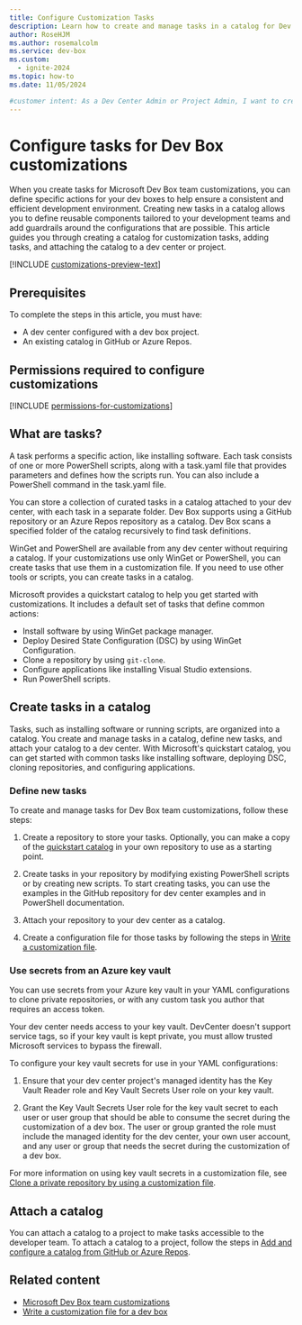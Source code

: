 ```yaml
---
title: Configure Customization Tasks
description: Learn how to create and manage tasks in a catalog for Dev Box team customizations, including adding tasks and attaching the catalog to a project.
author: RoseHJM
ms.author: rosemalcolm
ms.service: dev-box
ms.custom:
  - ignite-2024
ms.topic: how-to
ms.date: 11/05/2024

#customer intent: As a Dev Center Admin or Project Admin, I want to create additional tasks in a catalog so that I can create a specific customization in a customization or image definition file.
---
```


# Configure tasks for Dev Box customizations

When you create tasks for Microsoft Dev Box team customizations, you can define specific actions for your dev boxes to help ensure a consistent and efficient development environment. Creating new tasks in a catalog allows you to define reusable components tailored to your development teams and add guardrails around the configurations that are possible. This article guides you through creating a catalog for customization tasks, adding tasks, and attaching the catalog to a dev center or project.

[!INCLUDE [customizations-preview-text](includes/customizations-preview-text.md)]

## Prerequisites

To complete the steps in this article, you must have:

- A dev center configured with a dev box project.
- An existing catalog in GitHub or Azure Repos.

## Permissions required to configure customizations
  
[!INCLUDE [permissions-for-customizations](includes/permissions-for-customizations.md)]

## What are tasks?

A task performs a specific action, like installing software. Each task consists of one or more PowerShell scripts, along with a task.yaml file that provides parameters and defines how the scripts run. You can also include a PowerShell command in the task.yaml file.

You can store a collection of curated tasks in a catalog attached to your dev center, with each task in a separate folder. Dev Box supports using a GitHub repository or an Azure Repos repository as a catalog. Dev Box scans a specified folder of the catalog recursively to find task definitions.

WinGet and PowerShell are available from any dev center without requiring a catalog. If your customizations use only WinGet or PowerShell, you can create tasks that use them in a customization file. If you need to use other tools or scripts, you can create tasks in a catalog.

Microsoft provides a quickstart catalog to help you get started with customizations. It includes a default set of tasks that define common actions:

- Install software by using WinGet package manager.
- Deploy Desired State Configuration (DSC) by using WinGet Configuration.
- Clone a repository by using `git-clone`.
- Configure applications like installing Visual Studio extensions.
- Run PowerShell scripts.

## Create tasks in a catalog

Tasks, such as installing software or running scripts, are organized into a catalog. You create and manage tasks in a catalog, define new tasks, and attach your catalog to a dev center. With Microsoft's quickstart catalog, you can get started with common tasks like installing software, deploying DSC, cloning repositories, and configuring applications.

### Define new tasks

To create and manage tasks for Dev Box team customizations, follow these steps:

1. Create a repository to store your tasks. Optionally, you can make a copy of the [quickstart catalog](https://github.com/microsoft/devcenter-catalog) in your own repository to use as a starting point.

1. Create tasks in your repository by modifying existing PowerShell scripts or by creating new scripts. To start creating tasks, you can use the examples in the GitHub repository for dev center examples and in PowerShell documentation.

1. Attach your repository to your dev center as a catalog.

1. Create a configuration file for those tasks by following the steps in [Write a customization file](./how-to-write-customization-file.md).

### Use secrets from an Azure key vault

You can use secrets from your Azure key vault in your YAML configurations to clone private repositories, or with any custom task you author that requires an access token.

Your dev center needs access to your key vault. DevCenter doesn't support service tags, so if your key vault is kept private, you must allow trusted Microsoft services to bypass the firewall.

To configure your key vault secrets for use in your YAML configurations:

1. Ensure that your dev center project's managed identity has the Key Vault Reader role and Key Vault Secrets User role on your key vault.

1. Grant the Key Vault Secrets User role for the key vault secret to each user or user group that should be able to consume the secret during the customization of a dev box. The user or group granted the role must include the managed identity for the dev center, your own user account, and any user or group that needs the secret during the customization of a dev box.

For more information on using key vault secrets in a customization file, see [Clone a private repository by using a customization file](how-to-write-customization-file.md#clone-a-private-repository-by-using-a-customization-file).

## Attach a catalog

You can attach a catalog to a project to make tasks accessible to the developer team. To attach a catalog to a project, follow the steps in [Add and configure a catalog from GitHub or Azure Repos](../deployment-environments/how-to-configure-catalog.md).

## Related content

- [Microsoft Dev Box team customizations](concept-what-are-team-customizations.md)
- [Write a customization file for a dev box](./how-to-write-customization-file.md)